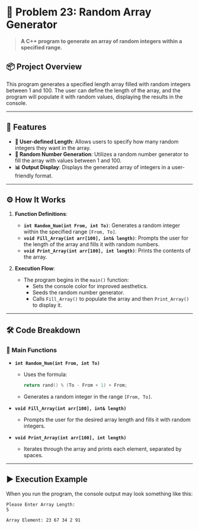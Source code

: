 # 🎲 Problem 23: Random Array Generator

> **A C++ program to generate an array of random integers within a specified range.**

## 📦 Project Overview
This program generates a specified length array filled with random integers between 1 and 100. The user can define the length of the array, and the program will populate it with random values, displaying the results in the console.

---

## 🌟 Features
- **🔢 User-defined Length**: Allows users to specify how many random integers they want in the array.
- **🎲 Random Number Generation**: Utilizes a random number generator to fill the array with values between 1 and 100.
- **📊 Output Display**: Displays the generated array of integers in a user-friendly format.

---

## ⚙️ How It Works
1. **Function Definitions**:
   - **`int Random_Num(int From, int To)`**: Generates a random integer within the specified range `[From, To]`.
   - **`void Fill_Array(int arr[100], int& length)`**: Prompts the user for the length of the array and fills it with random numbers.
   - **`void Print_Array(int arr[100], int length)`**: Prints the contents of the array.

2. **Execution Flow**:
   - The program begins in the `main()` function:
     - Sets the console color for improved aesthetics.
     - Seeds the random number generator.
     - Calls `Fill_Array()` to populate the array and then `Print_Array()` to display it.

---

## 🛠️ Code Breakdown
### 🔹 Main Functions
- **`int Random_Num(int From, int To)`**
  - Uses the formula: 
    ```cpp
    return rand() % (To - From + 1) + From;
    ```
  - Generates a random integer in the range `[From, To]`.

- **`void Fill_Array(int arr[100], int& length)`**
  - Prompts the user for the desired array length and fills it with random integers.

- **`void Print_Array(int arr[100], int length)`**
  - Iterates through the array and prints each element, separated by spaces.

---

## ▶️ Execution Example
When you run the program, the console output may look something like this:

```plaintext
Please Enter Array Length: 
5

Array Element: 23 67 34 2 91 
